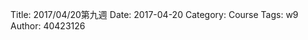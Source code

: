 Title: 2017/04/20第九週
Date: 2017-04-20
Category: Course
Tags: w9
Author: 40423126


<!-- PELICAN_END_SUMMARY -->

